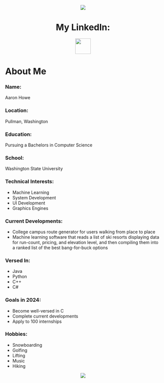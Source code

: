 <p align="center">
  <img src="https://capsule-render.vercel.app/api?text=Welcome!🏂&animation=fadeIn&type=waving&color=gradient&height=100"/>
</p>

<h1 align="center">
  My LinkedIn:
</h1>

<p align="center">
<a href="https://www.linkedin.com/in/aaron-howe-b25609173/">
  <img height="50" src="https://img.icons8.com/?size=100&id=447&format=png&color=000000"/>
</a>
</p>

<h1>About Me</h1>

### Name: 
Aaron Howe
### Location: 
Pullman, Washington
### Education: 
Pursuing a Bachelors in Computer Science
### School: 
Washington State University
### Technical Interests:
- Machine Learning
- System Development
- UI Development
- Graphics Engines
### Current Developments:
- College campus route generator for users walking from place to place
- Machine learning software that reads a list of ski resorts displaying data for run-count, pricing, and elevation level, and then compiling them into a ranked list of the best bang-for-buck options
### Versed In:
- Java
- Python
- C++
- C#
### Goals in 2024:
- Become well-versed in C
- Complete current developments
- Apply to 100 internships

### Hobbies: 
- Snowboarding
- Golfing
- Lifting
- Music
- Hiking

<p align="center">
  <img src="https://capsule-render.vercel.app/api?type=waving&color=gradient&height=100&section=footer"/>
</p>
